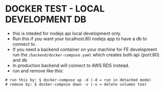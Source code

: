 # DOCKER TEST - LOCAL DEVELOPMENT DB
- this is inteded for nodejs api local development only.
- Run this if you want your localhost:80 nodejs app to have a db to connect to.
- If you need a backend container on your machine for FE development run the `/backend/docker-compose.yaml` which creates both api (port:80) and db
- In production backend will connect to AWS RDS instead.
- run and remove like this:

```
# run this by: $ docker-compose up -d (-d = run in detached mode)
# remove by: $ docker-compose down -v (-v = delete volumes too)
```